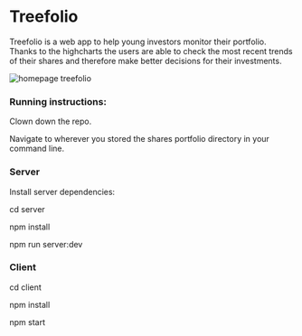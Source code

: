 # Treefolio
Treefolio is a web app to help young investors monitor their portfolio. Thanks to the highcharts the users are able to check the most recent trends of their shares and therefore make better decisions for their investments. 


![homepage treefolio](https://user-images.githubusercontent.com/81560858/132212875-1cab023f-71ed-49c5-8d0d-b61b2ddf5820.png)

### Running instructions:

Clown down the repo.

Navigate to wherever you stored the shares portfolio directory in your command line.

### Server
Install server dependencies:

cd server

npm install

npm run server:dev

### Client

cd client

npm install 

npm start



